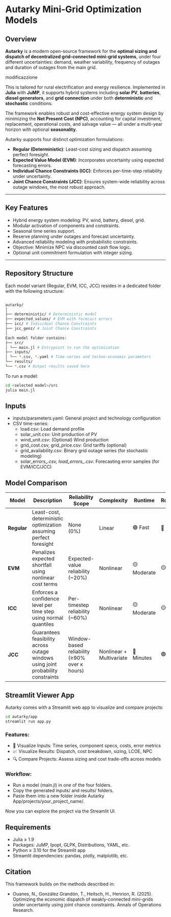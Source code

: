 # Autarky Mini-Grid Optimization Models

## Overview

**Autarky** is a modern open-source framework for the **optimal sizing and dispatch of decentralized grid-connected mini-grid systems**, under four different uncertainties: demand, weather variability, frequency of outages and duration of outages from the main grid.

modificazzione

This is tailored for rural electrification and energy resilience. Implemented in **Julia** with **JuMP**, it supports hybrid systems including **solar PV**, **batteries**, **diesel generators**, and **grid connection** under both **deterministic** and **stochastic** conditions.

The framework enables robust and cost-effective energy system design by minimizing the **Net Present Cost (NPC)**, accounting for capital investment, replacement, operational costs, and salvage value — all under a multi-year horizon with optional **seasonality**.

Autarky supports four distinct optimization formulations:

- **Regular (Deterministic)**: Least-cost sizing and dispatch assuming perfect foresight.
- **Expected Value Model (EVM)**: Incorporates uncertainty using expected forecasting errors.
- **Individual Chance Constraints (ICC)**: Enforces per-time-step reliability under uncertainty.
- **Joint Chance Constraints (JCC)**: Ensures system-wide reliability across outage windows, the most robust approach.

---

## Key Features

- Hybrid energy system modeling: PV, wind, battery, diesel, grid.
- Modular activation of components and constraints.
- Seasonal time series support.
- Reserve planning under outages and forecast uncertainty.
- Advanced reliability modeling with probabilistic constraints.
- Objective: Minimize NPC via discounted cash flow logic.
- Optional unit commitment formulation with integer sizing.

---

## Repository Structure

Each model variant (Regular, EVM, ICC, JCC) resides in a dedicated folder with the following structure:

```bash

autarky/
│
├── deterministic/ # Deterministic model
├── expected_values/ # EVM with forecast errors
├── icc/ # Individual Chance Constraints
├── jcc_genz/ # Joint Chance Constraints
│
Each model folder contains:
├── src/
│ └── main.jl # Entrypoint to run the optimization
├── inputs/
│ └── *.csv, *.yaml # Time-series and techno-economic parameters
└── results/
└── *.csv # Output results saved here

```

To run a model:

```bash
cd <selected model>/src
julia main.jl
```

## Inputs
- inputs/parameters.yaml: General project and technology configuration
- CSV time-series:
  - load.csv: Load demand profile
  - solar_unit.csv: Unit production of PV
  - wind_unit.csv: (Optional) Wind production
  - grid_cost.csv, grid_price.csv: Grid tariffs (optional)
  - grid_availability.csv: Binary grid outage series (for stochastic modeling)
  - solar_errors_*.csv, load_errors_*.csv: Forecasting error samples (for EVM/ICC/JCC)

## Model Comparison
| **Model**        | **Description**                                                                   | **Reliability Scope**                           | **Complexity**               | **Runtime**         | **Robustness**   |
|------------------|------------------------------------------------------------------------------------|--------------------------------------------------|-------------------------------|-----------------------|-------------------|
| **Regular**      | Least-cost, deterministic optimization assuming perfect foresight                | None (0%)                                       | Linear                        | 🟢 Fast              | 🔴 Low           |
| **EVM**          | Penalizes expected shortfall using nonlinear cost terms                          | Expected-value reliability (~20%)               | Nonlinear                     | 🟡 Moderate          | 🟡 Medium        |
| **ICC**          | Enforces a confidence level per time step using normal quantiles                 | Per-timestep reliability (~60%)                 | Nonlinear                     | 🟡 Moderate          | 🟡 Medium        |
| **JCC**          | Guarantees feasibility across outage windows using joint probability constraints | Window-based reliability (≥90% over κ hours)    | Nonlinear + Multivariate      | 🔴 Minutes     | 🟢 High          |


## Streamlit Viewer App
Autarky comes with a Streamlit web app to visualize and compare projects:

```bash
cd autarky/app
streamlit run app.py
```

### Features:
- 📂 Visualize Inputs: Time series, component specs, costs, error metrics
- 📈 Visualize Results: Dispatch, cost breakdown, sizing, LCOE, NPC
- 🔍 Compare Projects: Assess sizing and cost trade-offs across models

### Workflow:

- Run a model (main.jl) in one of the four folders.
- Copy the generated inputs/ and results/ folders.
- Paste them into a new folder inside Autarky App/projects/your_project_name/.

Now you can explore the project via the Streamlit UI.

## Requirements
- Julia ≥ 1.9
- Packages: JuMP, Ipopt, GLPK, Distributions, YAML, etc.
- Python ≥ 3.10 for the Streamlit app
- Streamlit dependencies: pandas, plotly, matplotlib, etc.

## Citation
This framework builds on the methods described in:
- Ouanes, N., González Grandón, T., Heitsch, H., Henrion, R. (2025). Optimizing the economic dispatch of weakly-connected mini-grids under uncertainty using joint chance constraints. Annals of Operations Research.